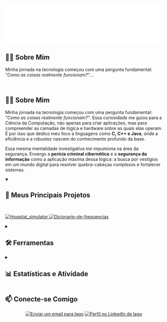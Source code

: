 ![Cabeçalho customizado para o perfil de Iago](Header.svg)

## 👨‍💻 Sobre Mim

Minha jornada na tecnologia começou com uma pergunta fundamental: *"Como as coisas realmente funcionam?"*...

<br style="clear: both">

## 👨‍💻 Sobre Mim

Minha jornada na tecnologia começou com uma pergunta fundamental: *"Como as coisas realmente funcionam?"*. Essa curiosidade me guiou para a Ciência da Computação, não apenas para criar aplicações, mas para compreender as camadas de lógica e hardware sobre as quais elas operam. É por isso que dedico meu foco a linguagens como **C, C++ e Java**, onde a eficiência e a robustez nascem do conhecimento profundo da base.

Essa mesma mentalidade investigativa me impulsiona na área da segurança. Enxergo a **perícia criminal cibernética** e a **segurança da informação** como a aplicação máxima dessa lógica: a busca por vestígios em um mundo digital para resolver quebra-cabeças complexos e fortalecer sistemas.

<details open>
  <summary><h2>🚀 Meus Principais Projetos</h2></summary>
  <br>
  <p align="left">
    <a href="https://github.com/Iagoolo/Hospital_simulator">
      <img width="380" src="https://denvercoder1-github-readme-stats.vercel.app/api/pin/?username=Iagoolo&repo=Hospital_simulator&theme=onedark&show_icons=true" alt="Hospital_simulator">
    </a>
    <a href="https://github.com/Iagoolo/Dicionario-de-frequencias">
      <img width="380" src="https://denvercoder1-github-readme-stats.vercel.app/api/pin/?username=Iagoolo&repo=Dicionario-de-frequencias&theme=onedark&show_icons=true" alt="Dicionario-de-frequencias">
    </a>
  </p>
</details>

<details>
  <summary><h2>🛠️ Ferramentas</h2></summary>
  
  <details>
    <summary><h3>💻 Linguagens</h3></summary>
    <p align="left">
      <a href="https://github.com/search?q=user%3AIagoolo+language%3Ac"><img alt="C" src="https://custom-icon-badges.demolab.com/badge/C-03599C.svg?logo=c-in-hexagon&logoColor=white"></a>
      <a href="https://github.com/search?q=user%3AIagoolo+language%3Acpp"><img alt="C++" src="https://custom-icon-badges.demolab.com/badge/C++-9C033A.svg?logo=cpp2&logoColor=white"></a>
      <a href="https://github.com/search?q=user%3AIagoolo+language%3Ajava"><img alt="Java" src="https://custom-icon-badges.demolab.com/badge/Java-007396.svg?logo=java&logoColor=white"></a>
      <a href="https://github.com/search?q=user%3AIagoolo+language%3Ago"><img alt="Go" src="https://img.shields.io/badge/Go-00ADD8.svg?logo=go&logoColor=white"></a>
      <a href="https://github.com/search?q=user%3AIagoolo+language%3Asql"><img alt="SQL" src="https://custom-icon-badges.demolab.com/badge/SQL-025E8C.svg?logo=database&logoColor=white"></a>
    </p>
  </details>

  <details>
    <summary><h3>🗄️ Databases</h3></summary>
    <p align="left">
      <a href="#"><img alt="PostgreSQL" src ="https://custom-icon-badges.demolab.com/badge/PostgreSQL-336791.svg?logo=postgresql&logoColor=white"></a>
    </p>
  </details>

  <details>
    <summary><h3>⚙️ Software e Ferramentas</h3></summary>
    <p align="left">
      <a href="#"><img alt="Linux" src="https://img.shields.io/badge/Linux-FCC624?style=for-the-badge&logo=linux&logoColor=black"></a>
      <a href="#"><img alt="Windows" src="https://img.shields.io/badge/Windows-0078D6?style=for-the-badge&logo=windows&logoColor=white"></a>
      <a href="#"><img alt="Git" src="https://custom-icon-badges.demolab.com/badge/Git-F05032.svg?logo=git&logoColor=white"></a>
      <a href="#"><img alt="VS Code" src="https://custom-icon-badges.demolab.com/badge/VS%20Code-007ACC.svg?logo=visual-studio-code&logoColor=white"></a>
    </p>
  </details>

</details>

<details>
  <summary><h2>📊 Estatísticas e Atividade</h2></summary>

  <h3>🔥 Estatísticas de Sequência (Streak)</h3>
  <p>
    <a href="https://github.com/DenverCoder1/github-readme-streak-stats">
      <img title="Estatísticas de Sequência do Iago" alt="Iago's streak" src="https://github-readme-streak-stats-eight.vercel.app/?user=Iagoolo&theme=monokai-metallian&hide_border=true&short_numbers=true"/>
    </a>
  </p>
  
  <br>

  <h3>💻 Estatísticas Gerais do GitHub</h3>
  <p>
    <a href="https://github.com/anuraghazra/github-readme-stats">
      <img alt="Estatísticas do GitHub de Iago" src="https://denvercoder1-github-readme-stats.vercel.app/api/?username=Iagoolo&show_icons=true&include_all_commits=true&count_private=true&theme=react&hide_border=true&bg_color=1F222E&title_color=F85D7F&icon_color=F8D866" height="192px"/>
    </a>
    <a href="https://github.com/anuraghazra/github-readme-stats">
      <img alt="Linguagens mais usadas por Iago" src="https://denvercoder1-github-readme-stats.vercel.app/api/top-langs/?username=Iagoolo&langs_count=8&layout=compact&theme=react&hide_border=true&bg_color=1F222E&title_color=F85D7F&icon_color=F8D866" height="192px"/>
    </a>
  </p>
  
  <p>
    <a href="https://github.com/ashutosh00710/github-readme-activity-graph">
      <img alt="Gráfico de Atividade do Iago" src="https://github-readme-activity-graph.vercel.app/graph?username=Iagoolo&bg_color=1F222E&color=F8D866&line=F85D7F&point=FFFFFF&hide_border=true" />
    </a>
  </p>

</details>

## 📫 Conecte-se Comigo

<p align="center">
  <a href="mailto:iagooliveiralo070@gmail.com"><img alt="Enviar um email para Iago" src="https://img.shields.io/badge/Email-000?style=for-the-badge&logo=gmail&logoColor=red"></a>
  <a href="https://www.linkedin.com/in/[SEU-USUARIO-DO-LINKEDIN]" target="_blank"><img alt="Perfil no LinkedIn de Iago" src="https://img.shields.io/badge/LinkedIn-0077B5?style=for-the-badge&logo=linkedin&logoColor=white"></a>
</p>

